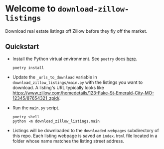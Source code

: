 # Welcome to `download-zillow-listings`

Download real estate listings off Zillow before they fly off the market.

## Quickstart

- Install the Python virtual environment. See `poetry` docs [here](https://python-poetry.org/docs/basic-usage/).

  ```shell
  poetry install
  ```

- Update the `_urls_to_download` variable in `download_zillow_listings/main.py` with the listings you want to download.
  A listing's URL typically looks like https://www.zillow.com/homedetails/123-Fake-St-Emerald-City-MO-12345/87654321_zpid/.
- Run the `main.py` script.

  ```shell
  poetry shell
  python -m download_zillow_listings.main
  ```

- Listings will be downloaded to the `downloaded-webpages` subdirectory of this repo.
  Each listing webpage is saved an `index.html` file located in a folder whose name matches the listing street address.
